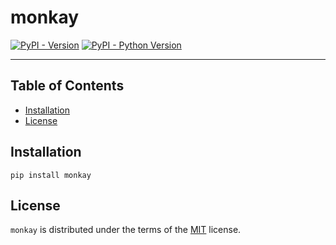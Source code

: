 # monkay

[![PyPI - Version](https://img.shields.io/pypi/v/monkay.svg)](https://pypi.org/project/monkay)
[![PyPI - Python Version](https://img.shields.io/pypi/pyversions/monkay.svg)](https://pypi.org/project/monkay)

-----

## Table of Contents

- [Installation](#installation)
- [License](#license)

## Installation

```shell
pip install monkay
```

## License

`monkay` is distributed under the terms of the [MIT](https://spdx.org/licenses/MIT.html) license.
